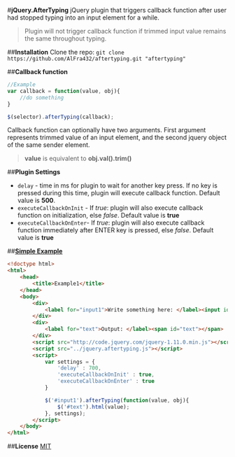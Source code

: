 #**jQuery.AfterTyping**
jQuery plugin that triggers callback function after user had stopped typing into an input element for a while.
>Plugin will not trigger callback function if trimmed input value remains the same throughout typing.

##**Installation**
Clone the repo:	`git clone https://github.com/AlFra432/aftertyping.git "aftertyping"` 

##**Callback function**
```javascript
//Example
var callback = function(value, obj){
	//do something
}

$(selector).afterTyping(callback);
```
Callback function can optionally have two arguments. First argument represents trimmed value of an input element, and the second jquery object of the same sender element. 
>**value** is equivalent to **obj.val().trim()**

##**Plugin Settings**
+ `delay` - time in ms for plugin to wait for another key press. If no key is pressed during this time, plugin will execute callback function. Default value is **500**.
+ `executeCallbackOnInit` - If _true_: plugin will also execute callback function on initialization, else _false_. Default value is **true**
+ `executeCallbackOnEnter`- If _true_: plugin will also execute callback function immediately after ENTER key is pressed, else _false_. Default value is **true**

##[**Simple Example**](https://github.com/AlFra432/aftertyping/blob/master/examples/example1.html)
```html
<!doctype html>
<html>
	<head>
		<title>Example1</title>
	</head>
	<body>
		<div>
			<label for="input1">Write something here: </label><input id="input1" autocomplete="off" value="testvalue">
		</div>
		<div>
			<label for="text">Output: </label><span id="text"></span>
		</div>
		<script src="http://code.jquery.com/jquery-1.11.0.min.js"></script>
		<script src="../jquery.aftertyping.js"></script>
		<script>
			var settings = {
				'delay' : 700,
				'executeCallbackOnInit' : true, 
				'executeCallbackOnEnter' : true
			}

			$('#input1').afterTyping(function(value, obj){
				$('#text').html(value);
			}, settings);
		</script>
	</body>
</html>
```

##**License**
[MIT](https://github.com/AlFra432/aftertyping/blob/master/LICENSE.txt)
